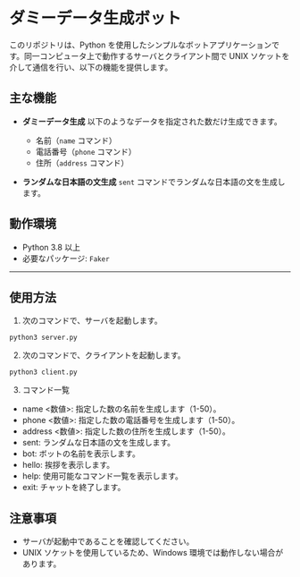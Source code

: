 # ダミーデータ生成ボット

このリポジトリは、Python を使用したシンプルなボットアプリケーションです。同一コンピュータ上で動作するサーバとクライアント間で UNIX ソケットを介して通信を行い、以下の機能を提供します。

## 主な機能

- **ダミーデータ生成**
  以下のようなデータを指定された数だけ生成できます。
  - 名前（`name` コマンド）
  - 電話番号（`phone` コマンド）
  - 住所（`address` コマンド）

- **ランダムな日本語の文生成**
  `sent` コマンドでランダムな日本語の文を生成します。


## 動作環境

- Python 3.8 以上
- 必要なパッケージ: `Faker`

---

## 使用方法
1. 次のコマンドで、サーバを起動します。

```
python3 server.py
```

2. 次のコマンドで、クライアントを起動します。

```
python3 client.py
```

3. コマンド一覧
- name <数値>: 指定した数の名前を生成します（1-50）。
- phone <数値>: 指定した数の電話番号を生成します（1-50）。
- address <数値>: 指定した数の住所を生成します（1-50）。
- sent: ランダムな日本語の文を生成します。
- bot: ボットの名前を表示します。
- hello: 挨拶を表示します。
- help: 使用可能なコマンド一覧を表示します。
- exit: チャットを終了します。

## 注意事項
- サーバが起動中であることを確認してください。
- UNIX ソケットを使用しているため、Windows 環境では動作しない場合があります。